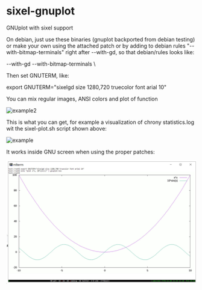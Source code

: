 # sixel-gnuplot
GNUplot with sixel support


On debian, just use these binaries (gnuplot backported from debian testing) or make your own using the attached patch or by adding to debian rules "--with-bitmap-terminals" right after --with-gd, so that debian/rules looks like:

  --with-gd --with-bitmap-terminals \

Then set GNUTERM, like:

  export GNUTERM="sixelgd size 1280,720 truecolor font arial 10"

You can mix regular images, ANSI colors and plot of function

![example2](./example2.jpg?raw=true)

This is what you can get, for example a visualization of chrony statistics.log wit the sixel-plot.sh script shown above:

![example](./example.jpg?raw=true)

It works inside GNU screen when using the proper patches:

![inside-screen](./inside-screen.jpg?raw=true)
